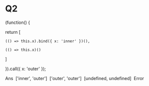 # Q2


(function() {

  return [

    (() => this.x).bind({ x: 'inner' })(),

    (() => this.x)()

  ]

}).call({ x: 'outer' });

Ans
		 ['inner', 'outer']
		 ['outer', 'outer']
		 [undefined, undefined]
		 Error
